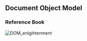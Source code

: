## Document Object Model
### Reference Book
![DOM_enlgihtenment](https://user-images.githubusercontent.com/60641307/74158261-1bc84280-4c5d-11ea-8288-59fb003722ae.jpg)